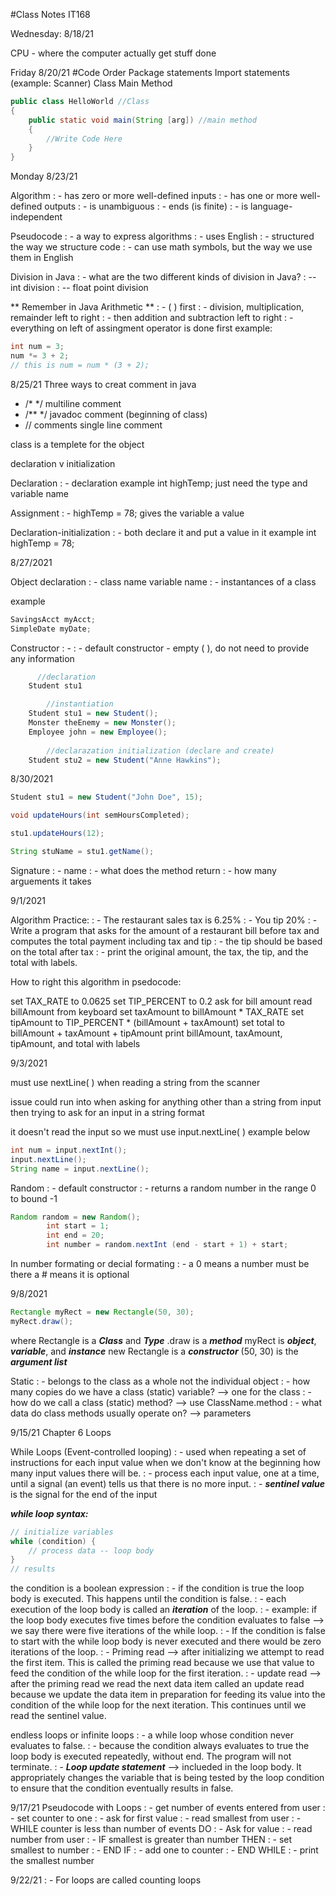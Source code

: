 #Class Notes IT168

Wednesday: 8/18/21

CPU - where the computer actually get stuff done

Friday 8/20/21
#Code Order
Package statements
Import statements (example: Scanner)
Class
Main Method

```Java 
public class HelloWorld //Class
{
    public static void main(String [arg]) //main method
    {
        //Write Code Here
    } 
}
```
Monday 8/23/21

Algorithm
: - has zero or more well-defined inputs
: - has one or more well-defined outputs
: - is unambiguous
: - ends (is finite)
: - is language-independent

Pseudocode
: - a way to express algorithms
: - uses English
: - structured the way we structure code
: - can use math symbols, but the way we use them in English

Division in Java
: - what are the two different kinds of division in Java?
: -- int division
: -- float point division

** Remember in Java Arithmetic **
: - ( ) first
: - division, multiplication, remainder left to right
: - then addition and subtraction left to right
: - everything on left of assingment operator is done first example:
```Java
int num = 3;
num *= 3 + 2;
// this is num = num * (3 + 2);
```

8/25/21
Three ways to creat comment in java 
 - /* */ multiline comment
 - /** */ javadoc comment (beginning of class)
 - // comments single line comment

class is a templete for the object

declaration v initialization

Declaration
: - declaration example int highTemp; just need the type and variable name

Assignment
: - highTemp = 78; gives the variable a value

Declaration-initialization
: - both declare it and put a value in it example int highTemp = 78;

8/27/2021

Object declaration
: - class name variable name
: - instantances of a class

example
```Java
SavingsAcct myAcct;
SimpleDate myDate;
```

Constructor
: - 
: - default constructor - empty ( ), do not need to provide any information

```Java
      //declaration
    Student stu1

        //instantiation
    Student stu1 = new Student();
    Monster theEnemy = new Monster();
    Employee john = new Employee();
    
        //declarazation initialization (declare and create)
    Student stu2 = new Student("Anne Hawkins");
```

8/30/2021

```Java
Student stu1 = new Student("John Doe", 15);

void updateHours(int semHoursCompleted);

stu1.updateHours(12);

String stuName = stu1.getName();
```
Signature
: - name
: - what does the method return
: - how many arguements it takes

9/1/2021

Algorithm Practice:
: - The restaurant sales tax is 6.25%
: - You tip 20%
: - Write a program that asks for the amount of a restaurant bill before tax and computes the total payment including tax and tip
: - the tip should be based on the total after tax
: - print the original amount, the tax, the tip, and the total with labels.

How to right this algorithm in psedocode:

set TAX_RATE to 0.0625
set TIP_PERCENT to 0.2
ask for bill amount
read billAmount from keyboard
set taxAmount to billAmount * TAX_RATE
set tipAmount to TIP_PERCENT * (billAmount + taxAmount)
set total to billAmount + taxAmount + tipAmount
print billAmount, taxAmount, tipAmount, and total with labels

9/3/2021

must use nextLine( ) when reading a string from the scanner

issue could run into when asking for anything other than a string from input then trying to ask for an input in a string format 

it doesn't read the input so we must use input.nextLine( ) example below

```Java
int num = input.nextInt();
input.nextLine();
String name = input.nextLine();
```
Random
: - default constructor
: - returns a random number in the range 0 to bound -1
```Java
Random random = new Random();
        int start = 1;
        int end = 20;
        int number = random.nextInt (end - start + 1) + start;
```

In number formating or decial formating
: - a 0 means a number must be there a # means it is optional

9/8/2021
```Java
Rectangle myRect = new Rectangle(50, 30);
myRect.draw();
```
where Rectangle is a ***Class*** and ***Type***
.draw is a ***method***
myRect is ***object***, ***variable***, and ***instance***
new Rectangle is a ***constructor***
(50, 30) is the ***argument list***

Static
: - belongs to the class as a whole not the individual object
: - how many copies do we have a class (static) variable? --> one for the class
: - how do we call a class (static) method? --> use ClassName.method
: - what data do class methods usually operate on? --> parameters

9/15/21 Chapter 6 Loops

While Loops (Event-controlled looping)
: - used when repeating a set of instructions for each input value when we don't know at the beginning how many input values there will be. 
: - process each input value, one at a time, until a signal (an event) tells us that there is no more input.
: - ***sentinel value*** is the signal for the end of the input 

***while loop syntax:***
```Java
// initialize variables
while (condition) {
    // process data -- loop body
}
// results
```

the condition is a boolean expression
: - if the condition is true the loop body is executed. This happens until the condition is false.
: - each execution of the loop body is called an ***iteration*** of the loop.
    : - example: if the loop body executes five times before the condition evaluates to false --> we say there were five iterations of the while loop.
    : - If the condition is false to start with the while loop body is never executed and there would be zero iterations of the loop.
: - Priming read --> after initializing we attempt to read the first item. This is called the priming read because we use that value to feed the condition of the while loop for the first iteration. 
: - update read --> after the priming read we read the next data item called an update read because we update the data item in preparation for feeding its value into the condition of the while loop for the next iteration. This continues until we read the sentinel value.


endless loops or infinite loops
: - a while loop whose condition never evaluates to false.
: - because the condition always evaluates to true the loop body is executed repeatedly, without end. The program will not terminate.
: - ***Loop update statement*** --> inclueded in the loop body. It appropriately changes the variable that is being tested by the loop condition to ensure that the condition eventually results in false.

9/17/21
Pseudocode with Loops
: - get number of events entered from user
: - set counter to one
: - ask for first value
: - read smallest from user
: - WHILE counter is less than number of events DO
: -     Ask for value
: -     read number from user
: -     IF  smallest is greater than number THEN
: -         set smallest to number
: - END IF
: - add one to counter
: - END WHILE
: - print the smallest number

9/22/21
: - For loops are called counting loops